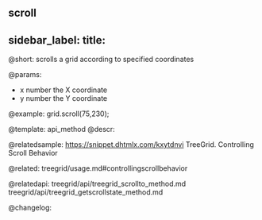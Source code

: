 scroll
---
sidebar_label: 
title: 
---          

@short: scrolls a grid according to specified coordinates


@params:
- x		number		the X coordinate
- y		number		the Y coordinate



@example:
grid.scroll(75,230);


@template: api_method
@descr:

@relatedsample: https://snippet.dhtmlx.com/kxytdnvi	TreeGrid. Controlling Scroll Behavior

@related: treegrid/usage.md#controllingscrollbehavior

@relatedapi: treegrid/api/treegrid_scrollto_method.md
treegrid/api/treegrid_getscrollstate_method.md

@changelog:


